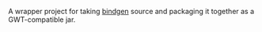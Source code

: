 
A wrapper project for taking [bindgen](http://www.bindgen.org) source and packaging it together as a GWT-compatible jar.

